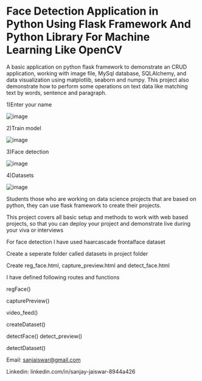 # Face Detection Application in Python Using Flask Framework And Python Library For Machine Learning Like OpenCV

A basic application on python flask framework to demonstrate an CRUD application, working with image file, MySql database, SQLAlchemy, and data visualization using matplotlib, seaborn and numpy. This project also demonstrate how to perform some operations on text data like matching text by words, sentence and paragraph.

1)Enter your name

![image](https://user-images.githubusercontent.com/45494013/195301204-77274663-eddd-4cc6-8ba9-ac49495ba22e.png)

2)Train model

![image](https://user-images.githubusercontent.com/45494013/195301338-1bee1c78-37e9-4060-a3a8-686b833e3c89.png)

3)Face detection

![image](https://user-images.githubusercontent.com/45494013/195301555-17acb15f-93b7-46ee-934d-e031e37c6a10.png)

4)Datasets

![image](https://user-images.githubusercontent.com/45494013/195301690-51ded90c-fab8-4873-80f6-97c79a0d10e7.png)


Students those who are working on data science projects that are based on python, they can use flask framework to create their projects.

This project covers all basic setup and methods to work with web based projects, so that you can deploy your project and demonstrate live during your viva or interviews

For face detection I have used haarcascade frontalface dataset

Create a seperate folder called datasets in project folder

Create reg_face.html, capture_preview.html and detect_face.html 

I have defined following routes and functions 

regFace()

capturePreview()

video_feed()

createDataset()

detectFace()
detect_preview()

detectDataset()

Email: sanjaiswar@gmail.com

Linkedin: linkedin.com/in/sanjay-jaiswar-8944a426
